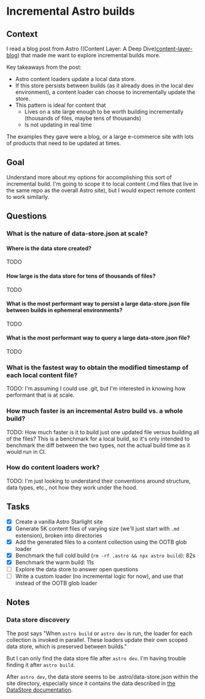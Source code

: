 # Incremental Astro builds

## Context

I read a blog post from Astro ((Content Layer: A Deep Dive)[content-layer-blog]) that made me want to explore incremental builds more.

Key takeaways from the post:

- Astro content loaders update a local data store.
- If this store persists between builds (as it already does in the local dev environment), a content loader can choose to incrementally update the store.
- This pattern is ideal for content that
  - Lives on a site large enough to be worth building incrementally (thousands of files, maybe tens of thousands)
  - Is not updating in real time

The examples they gave were a blog, or a large e-commerce site with lots of products that need to be updated at times.

## Goal

Understand more about my options for accomplishing this sort of incremental build. I'm going to scope it to local content (.md files that live in the same repo as the overall Astro site), but I would expect remote content to work similarly.

## Questions

### What is the nature of data-store.json at scale?

#### Where is the data store created?

TODO

#### How large is the data store for tens of thousands of files?

TODO

#### What is the most performant way to persist a large data-store.json file between builds in ephemeral environments?

TODO

#### What is the most performant way to query a large data-store.json file?

TODO

### What is the fastest way to obtain the modified timestamp of each local content file?

TODO: I'm assuming I could use .git, but I'm interested in knowing how performant that is at scale.

### How much faster is an incremental Astro build vs. a whole build?

TODO: How much faster is it to build just one updated file versus building all of the files? This is a benchmark for a local build, so it's only intended to benchmark the diff between the two types, not the actual build time as it would run in CI.

### How do content loaders work?

TODO: I'm just looking to understand their conventions around structure, data types, etc., not how they work under the hood.

## Tasks

- [x] Create a vanilla Astro Starlight site
- [x] Generate 5K content files of varying size (we'll just start with `.md` extension), broken into directories
- [x] Add the generated files to a content collection using the OOTB glob loader
- [x] Benchmark the full cold build (`rm -rf .astro && npx astro build`): 82s
- [x] Benchmark the warm build: 11s
- [ ] Explore the data store to answer open questions
- [ ] Write a custom loader (no incremental logic for now), and use that instead of the OOTB glob loader

## Notes

### Data store discovery

The post says "When `astro build` or `astro dev` is run, the loader for each collection is invoked in parallel. These loaders update their own scoped data store, which is preserved between builds."

But I can only find the data store file after `astro dev`. I'm having trouble finding it after `astro build`.

After `astro dev`, the data store seems to be .astro/data-store.json within the site directory, especially since it contains the data described in [the DataStore documentation][data-store-documentation].

[content-layer-blog]: https://astro.build/blog/content-layer-deep-dive/
[data-store-documentation]: https://docs.astro.build/en/reference/content-loader-reference/#datastore

